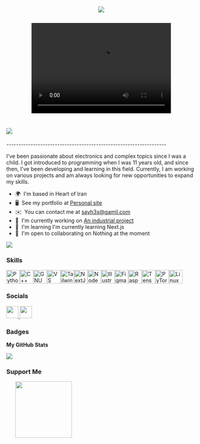 <h1 align="center">
    <img src="https://readme-typing-svg.herokuapp.com?font=Roboto+Slab&pause=1000&color=40E6CBC3&background=FFFFFF00&center=true&vCenter=true&repeat=false&random=false&width=435&lines=Hi%2C+im+H3X+;++.+.+.+u+can+sayh3x+%3F+%F0%9F%9B%B8" />
    <p align="center">
      <video src="https://raw.githubusercontent.com/sayh3x/sayh3x/main/main-video.mp4" height="240" width="370" controls>
        Your browser does not support the video tag.
      </video>
</h1>

</p>
<h1>
    <img src="https://readme-typing-svg.herokuapp.com?font=Fira+Sans&duration=4000&pause=500&color=E5F7F0&vCenter=true&random=false&width=435&lines=I+Work+on%3A++Electronics%2C+AI%2C+Backend+Development+;and;Web+Development+Beginner++%3A')" />
</h1>
------------------------------------------------------------------

I've been passionate about electronics and complex topics since I was a child. I got introduced to programming when I was 11 years old, and since then, I've been developing and learning in this field. Currently, I am working on various projects and am always looking for new opportunities to expand my skills.

* 🌍  I'm based in Heart of Iran
* 🖥️  See my portfolio at [Personal site](http://h3xcode.ir)
* ✉️  You can contact me at [sayh3x@gamil.com](mailto:sayh3x@gamil.com)
* 🚀  I'm currently working on [An industrial project](http://roxmotor.h3xcode.ir)
* 🧠  I'm learning I'm currently learning Next.js
* 🤝  I'm open to collaborating on Nothing at the moment

<a href="https://www.x.com/sayh3x" target="_blank" rel="noreferrer"><img
src="https://img.shields.io/twitter/follow/sayh3x?logo=twitter&style=for-the-badge&color=ffffff&labelColor=1c1917"
/></a>

### Skills


<p align="left">
<a href="https://www.python.org/" target="_blank" rel="noreferrer"><img src="https://raw.githubusercontent.com/danielcranney/readme-generator/main/public/icons/skills/python-colored.svg" width="36" height="36" alt="Python" /></a><a href="https://docs.microsoft.com/en-us/cpp/?view=msvc-170" target="_blank" rel="noreferrer"><img src="https://raw.githubusercontent.com/danielcranney/readme-generator/main/public/icons/skills/cplusplus-colored.svg" width="36" height="36" alt="C++" /></a><a href="https://www.gnu.org/software/bash/" target="_blank" rel="noreferrer"><img src="https://raw.githubusercontent.com/danielcranney/readme-generator/main/public/icons/skills/gnubash.svg" width="36" height="36" alt="GNU Bash" /></a><a href="https://code.visualstudio.com/" target="_blank" rel="noreferrer"><img src="https://raw.githubusercontent.com/danielcranney/readme-generator/main/public/icons/skills/visualstudiocode.svg" width="36" height="36" alt="VS Code" /></a><a href="https://tailwindcss.com/" target="_blank" rel="noreferrer"><img src="https://raw.githubusercontent.com/danielcranney/readme-generator/main/public/icons/skills/tailwindcss-colored.svg" width="36" height="36" alt="TailwindCSS" /></a><a href="https://nextjs.org/docs" target="_blank" rel="noreferrer"><img src="https://raw.githubusercontent.com/danielcranney/readme-generator/main/public/icons/skills/nextjs-colored.svg" width="36" height="36" alt="NextJs" /></a><a href="https://nodejs.org/en/" target="_blank" rel="noreferrer"><img src="https://raw.githubusercontent.com/danielcranney/readme-generator/main/public/icons/skills/nodejs-colored.svg" width="36" height="36" alt="NodeJS" /></a><a href="https://www.adobe.com/uk/products/illustrator.html" target="_blank" rel="noreferrer"><img src="https://raw.githubusercontent.com/danielcranney/readme-generator/main/public/icons/skills/illustrator-colored.svg" width="36" height="36" alt="Illustrator" /></a><a href="https://www.figma.com/" target="_blank" rel="noreferrer"><img src="https://raw.githubusercontent.com/danielcranney/readme-generator/main/public/icons/skills/figma-colored.svg" width="36" height="36" alt="Figma" /></a><a href="https://www.raspberrypi.org/" target="_blank" rel="noreferrer"><img src="https://raw.githubusercontent.com/danielcranney/readme-generator/main/public/icons/skills/raspberrypi-colored.svg" width="36" height="36" alt="Raspberry Pi" /></a><a href="https://www.tensorflow.org/" target="_blank" rel="noreferrer"><img src="https://raw.githubusercontent.com/danielcranney/readme-generator/main/public/icons/skills/tensorflow-colored.svg" width="36" height="36" alt="TensorFlow" /></a><a href="https://pytorch.org/" target="_blank" rel="noreferrer"><img src="https://raw.githubusercontent.com/danielcranney/readme-generator/main/public/icons/skills/pytorch-colored.svg" width="36" height="36" alt="PyTorch" /></a><a href="https://www.linux.org" target="_blank" rel="noreferrer"><img src="https://raw.githubusercontent.com/danielcranney/readme-generator/main/public/icons/skills/linux-colored.svg" width="36" height="36" alt="Linux" /></a>
</p>


### Socials

<p align="left"> <a href="https://www.github.com/sayh3x" target="_blank" rel="noreferrer"> <picture> <source media="(prefers-color-scheme: dark)" srcset="https://raw.githubusercontent.com/danielcranney/readme-generator/main/public/icons/socials/github-dark.svg" /> <source media="(prefers-color-scheme: light)" srcset="https://raw.githubusercontent.com/danielcranney/readme-generator/main/public/icons/socials/github.svg" /> <img src="https://raw.githubusercontent.com/danielcranney/readme-generator/main/public/icons/socials/github.svg" width="32" height="32" /> </picture> </a> <a href="https://www.x.com/sayh3x" target="_blank" rel="noreferrer"> <picture> <source media="(prefers-color-scheme: dark)" srcset="https://raw.githubusercontent.com/danielcranney/readme-generator/main/public/icons/socials/twitter-dark.svg" /> <source media="(prefers-color-scheme: light)" srcset="https://raw.githubusercontent.com/danielcranney/readme-generator/main/public/icons/socials/twitter.svg" /> <img src="https://raw.githubusercontent.com/danielcranney/readme-generator/main/public/icons/socials/twitter.svg" width="32" height="32" /> </picture> </a></p>

### Badges

<b>My GitHub Stats</b>

<a href="http://www.github.com/sayh3x"><img src="https://github-readme-streak-stats.herokuapp.com/?user=sayh3x&stroke=ffffff&background=1c1917&ring=0891b2&fire=0891b2&currStreakNum=ffffff&currStreakLabel=0891b2&sideNums=ffffff&sideLabels=ffffff&dates=ffffff&hide_border=true" /></a>

### Support Me

<ul style="list-style-type: none; margin: 0;">

<li style="display: inline-block; margin-right: 0.25rem;"><a href="https://buymeacoffee.h3xcode.ir"><img src="https://cdn.buymeacoffee.com/buttons/v2/default-yellow.png" width="150"/></a></li>

</ul>
